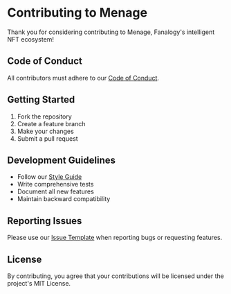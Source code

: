 # Contributing to Menage

Thank you for considering contributing to Menage, Fanalogy's intelligent NFT ecosystem!

## Code of Conduct
All contributors must adhere to our [Code of Conduct](CODE_OF_CONDUCT.md).

## Getting Started
1. Fork the repository
2. Create a feature branch
3. Make your changes
4. Submit a pull request

## Development Guidelines
- Follow our [Style Guide](STYLE_GUIDE.md)
- Write comprehensive tests
- Document all new features
- Maintain backward compatibility

## Reporting Issues
Please use our [Issue Template](.github/ISSUE_TEMPLATE.md) when reporting bugs or requesting features.

## License
By contributing, you agree that your contributions will be licensed under the project's MIT License.
